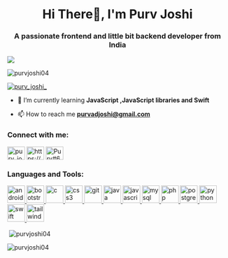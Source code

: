 <h1 align="center">Hi There👋, I'm Purv Joshi</h1>
<h3 align="center">A passionate frontend and little bit backend developer from India</h3>
<image src="https://wallpapers.com/images/hd/manjiro-sano-grayscale-hru52p9nqu3blz2d.jpg">
<p align="left"> <img src="https://web.archive.org/web/20230101130849/https://komarev.com/ghpvc/?username=purvjoshi04&label=Profile%20views&color=0e75b6&style=flat" alt="purvjoshi04" /> </p>

<p align="left"> <a href="https://web.archive.org/web/20230101130849/https://twitter.com/purv_joshi_" target="blank"><img src="https://web.archive.org/web/20230101130849/https://img.shields.io/twitter/follow/purv_joshi_?logo=twitter&style=for-the-badge" alt="purv_joshi_" /></a> </p>

- 🌱 I’m currently learning **JavaScript ,JavaScript libraries and Swift**

- 📫 How to reach me **purvadjoshi@gmail.com**

<h3 align="left">Connect with me:</h3>
<p align="left">
<a href="twitter.com/purv_joshi_" target="blank"><img align="center" src="https://web.archive.org/web/20230101130849/https://raw.githubusercontent.com/rahuldkjain/github-profile-readme-generator/master/src/images/icons/Social/twitter.svg" alt="purv_joshi_" height="30" width="40" /></a>
<a href="https://linkedin.com/in/https://www.linkedin.com/in/purv-joshi-a54758222/" target="blank"><img align="center" src="https://web.archive.org/web/20230101130849/https://raw.githubusercontent.com/rahuldkjain/github-profile-readme-generator/master/src/images/icons/Social/linked-in-alt.svg" alt="https://www.linkedin.com/in/purv-joshi-a54758222/" height="30" width="40" /></a>
<a href="https://discord.gg/Purv#6107" target="blank"><img align="center" src="https://web.archive.org/web/20230101130849/https://raw.githubusercontent.com/rahuldkjain/github-profile-readme-generator/master/src/images/icons/Social/discord.svg" alt="Purv#6107" height="30" width="40" /></a>
</p>

<h3 align="left">Languages and Tools:</h3>
<p align="left"> <a href="https://web.archive.org/web/20230101130849/https://developer.android.com" target="_blank" rel="noreferrer"> <img src="https://web.archive.org/web/20230101130849/https://raw.githubusercontent.com/devicons/devicon/master/icons/android/android-original-wordmark.svg" alt="android" width="40" height="40"/> </a> <a href="https://web.archive.org/web/20230101130849/https://getbootstrap.com" target="_blank" rel="noreferrer"> <img src="https://web.archive.org/web/20230101130849/https://raw.githubusercontent.com/devicons/devicon/master/icons/bootstrap/bootstrap-plain-wordmark.svg" alt="bootstrap" width="40" height="40"/> </a> <a href="https://web.archive.org/web/20230101130849/https://www.cprogramming.com/" target="_blank" rel="noreferrer"> <img src="https://web.archive.org/web/20230101130849/https://raw.githubusercontent.com/devicons/devicon/master/icons/c/c-original.svg" alt="c" width="40" height="40"/> </a> <a href="https://web.archive.org/web/20230101130849/https://www.w3schools.com/css/" target="_blank" rel="noreferrer"> <img src="https://web.archive.org/web/20230101130849/https://raw.githubusercontent.com/devicons/devicon/master/icons/css3/css3-original-wordmark.svg" alt="css3" width="40" height="40"/> </a> <a href="https://web.archive.org/web/20230101130849/https://git-scm.com/" target="_blank" rel="noreferrer"> <img src="https://web.archive.org/web/20230101130849/https://www.vectorlogo.zone/logos/git-scm/git-scm-icon.svg" alt="git" width="40" height="40"/> </a> <a href="https://web.archive.org/web/20230101130849/https://www.java.com" target="_blank" rel="noreferrer"> <img src="https://web.archive.org/web/20230101130849/https://raw.githubusercontent.com/devicons/devicon/master/icons/java/java-original.svg" alt="java" width="40" height="40"/> </a> <a href="https://web.archive.org/web/20230101130849/https://developer.mozilla.org/en-US/docs/Web/JavaScript" target="_blank" rel="noreferrer"> <img src="https://web.archive.org/web/20230101130849/https://raw.githubusercontent.com/devicons/devicon/master/icons/javascript/javascript-original.svg" alt="javascript" width="40" height="40"/> </a> <a href="https://web.archive.org/web/20230101130849/https://www.mysql.com/" target="_blank" rel="noreferrer"> <img src="https://web.archive.org/web/20230101130849/https://raw.githubusercontent.com/devicons/devicon/master/icons/mysql/mysql-original-wordmark.svg" alt="mysql" width="40" height="40"/> </a> <a href="https://web.archive.org/web/20230101130849/https://www.php.net" target="_blank" rel="noreferrer"> <img src="https://web.archive.org/web/20230101130849/https://raw.githubusercontent.com/devicons/devicon/master/icons/php/php-original.svg" alt="php" width="40" height="40"/> </a> <a href="https://web.archive.org/web/20230101130849/https://www.postgresql.org" target="_blank" rel="noreferrer"> <img src="https://web.archive.org/web/20230101130849/https://raw.githubusercontent.com/devicons/devicon/master/icons/postgresql/postgresql-original-wordmark.svg" alt="postgresql" width="40" height="40"/> </a> <a href="https://web.archive.org/web/20230101130849/https://www.python.org" target="_blank" rel="noreferrer"> <img src="https://web.archive.org/web/20230101130849/https://raw.githubusercontent.com/devicons/devicon/master/icons/python/python-original.svg" alt="python" width="40" height="40"/> </a> <a href="https://web.archive.org/web/20230101130849/https://developer.apple.com/swift/" target="_blank" rel="noreferrer"> <img src="https://web.archive.org/web/20230101130849/https://raw.githubusercontent.com/devicons/devicon/master/icons/swift/swift-original.svg" alt="swift" width="40" height="40"/> </a> <a href="https://web.archive.org/web/20230101130849/https://tailwindcss.com/" target="_blank" rel="noreferrer"> <img src="https://web.archive.org/web/20230101130849/https://www.vectorlogo.zone/logos/tailwindcss/tailwindcss-icon.svg" alt="tailwind" width="40" height="40"/> </a> </p>

<p>&nbsp;<img align="center" src="https://github-readme-stats.vercel.app/api?username=purvjoshi04&show_icons=true&locale=en" alt="purvjoshi04" /></p>

<p><img align="center" src="https://github-readme-streak-stats.herokuapp.com/?user=purvjoshi04&" alt="purvjoshi04" /></p>
